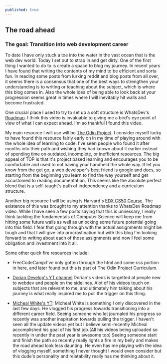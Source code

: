```yaml
---
published: true
---
```

## The road ahead

### **The goal: Transition into web development career**

   To date I have only stuck a toe into the water in the vast ocean that is the web dev world. Today I set out to strap in and get dirty. One of the first thing I wanted to do to is create a space to blog my journey. In recent years I have found that writing the contents of my mind to be efficient and sorta fun. In reading some posts from lurking reddit and blog posts from all over, it seems there is a consensus that one of the best ways to strengthen your understanding is to writing or teaching about the subject, which is where this blog comes in. Also the whole idea of being able to look back at your progression seems great in times where I will inevitably hit walls and become frustrated. 
   
   One crucial place I used to try to set up a soft structure is WhatsDev's [Roadmap](https://www.youtube.com/watch?v=sppSnBQVt0k&t=672s). I think this video is invaluable to giving me a bird's eye point of view of what I can expect ahead. I'm so thankful I found this video.
    
   My main resource I will use will be [The Odin Project](theodinproject.com). I consider myself lucky to have found this resource fairly early on in my time of playing around with the whole idea of learning to code. I've seen people who found it after months into their path and wishing they had known about it earlier instead of spending time on outdated, incomplete, or inefficient resources. The big appeal of TOP is that it's project based learning and encourages you to be comfortable and used to not having your handheld the whole way. It let you know from the get go, a web developer's best friend is google and docs, so starting from the beginning you learn to find the way yourself and get accustomed to reading documentation. This seems like the absolute perfect blend that is a self-taught's path of independency and a curriculum structure.
    
   Another big resource I will be using is Harvard's [EDX CS50 Course](https://www.edx.org/course/introduction-computer-science-harvardx-cs50x). The existence of this was brought to my attention thanks to WhatsDev Roadmap video. While I have seen a few posts saying that this is unnessary, I really think tackling the fundamentals of Computer Science will keep me from hitting some future walls as well as unlocking some future potential going into this field. I fear that going through with the actual assignments might be tough and that I will give into procrastination but with this blog I'm looking forward to writing about each of those assignments and now I feel some obligation and investment into it all.
    
   Some other quick fire resources include:
   - FreeCodeCamp:I've only gotten through the html and some css portion in here, and later found out this is part of The Odin Project Curriculum.
   
- [Dorian Develop's YT channel](https://www.youtube.com/c/DorianDevelops):Dorian's videos is targetted at people new to webdev and people on the sidelines. Alot of his videos touch on subjects that are relevant to me, and ultimately him talking about his journey is what really inspired me to pull the trigger on this thing.

- [Micheal White's YT](https://www.youtube.com/c/MichaelWhiteDev): Micheal White is something I only discovered in the last few days. He vlogged his progress towards transitioning into a different career field. Seeing someone who let journaled his progress so recently was another inspiration towards pulling the trigger. I haven't seen all the update videos yet but I believe semi-recently Micheal accomplished his goal of his first job.(All his videos being uploaded so recently in under the past year is awesome too) Seeing someone start and finish the path so recently really lights a fire in my belly and makes the road ahead look less daunting. He even has me playing with the idea of vlogging myself, something I never thought I would even consider but this dude's personality and relatability really has me thinking about it.


	